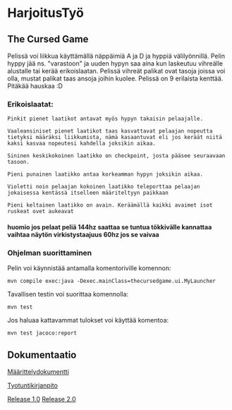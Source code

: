# HarjoitusTyö
## The Cursed Game
Pelissä voi liikkua käyttämällä näppäimiä A ja D ja hyppiä välilyönnillä.
Pelin hyppy jää ns. "varastoon" ja uuden hypyn saa aina kun laskeutuu vihreälle alustalle tai kerää erikoislaatan.
Pelissä vihreät palikat ovat tasoja joissa voi olla, mustat palikat taas ansoja joihin kuolee.
Pelissä on 9 erilaista kenttää.
Pitäkää hauskaa :D

### Erikoislaatat: 
```
Pinkit pienet laatikot antavat myös hypyn takaisin pelaajalle.
```
```
Vaaleansiniset pienet laatikot taas kasvattavat pelaajan nopeutta tietyksi määräksi liikkumista, nämä kasaantuvat eli jos keräät niitä kaksi kasvaa nopeutesi kahdella joksikin aikaa.
```
```
Sininen keskikokoinen laatikko on checkpoint, josta pääsee seuraavaan tasoon.
```
```
Pieni punainen laatikko antaa korkeamman hypyn joksikin aikaa.
```
```
Violetti noin pelaajan kokoinen laatikko teleporttaa pelaajan jokaisessa kentässä itselleen määriteltyyn paikkaan
```
```
Pieni keltainen laatikko on avain. Keräämällä kaikki avaimet isot ruskeat ovet aukeavat
```
#### huomio jos pelaat peliä 144hz saattaa se tuntua tökkivälle kannattaa vaihtaa näytön virkistystaajuus 60hz jos se vaivaa

### Ohjelman suorittaminen

Pelin voi käynnistää antamalla komentoriville komennon: 
```
mvn compile exec:java -Dexec.mainClass=thecursedgame.ui.MyLauncher
```
Tavallisen testin voi suorittaa komennolla:
```
mvn test
```
Jos haluaa kattavammat tulokset voi käyttää komentoa:
```
mvn test jacoco:report
```

## Dokumentaatio

[Määrittelydokumentti](https://github.com/BigJackz/ot-harjoitustyo/blob/master/Dokumentaatio/maarittelydokumentti.md)

[Tyotuntikirjanpito](https://github.com/BigJackz/ot-harjoitustyo/blob/master/Dokumentaatio/Tyotuntikirjanpito.md) 

[Release 1.0](https://github.com/BigJackz/ot-harjoitustyo/releases/tag/Viikko5)
[Release 2.0](https://github.com/BigJackz/ot-harjoitustyo/releases/tag/viikko6)

